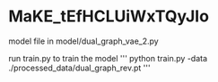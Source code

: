 # MaKE_tEfHCLUiWxTQyJIo

model file in model/dual_graph_vae_2.py

run train.py to train the model
'''
python train.py -data ./processed_data/dual_graph_rev.pt
'''
